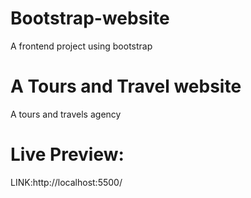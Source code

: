 # Bootstrap-website
A frontend project using bootstrap

# A Tours and Travel website 

A tours and travels agency 

# Live Preview:

LINK:http://localhost:5500/
